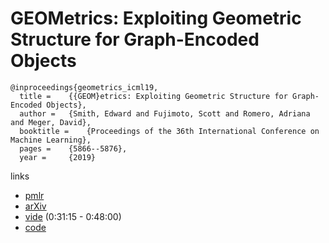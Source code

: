 # GEOMetrics: Exploiting Geometric Structure for Graph-Encoded Objects

```
@inproceedings{geometrics_icml19,
  title = 	 {{GEOM}etrics: Exploiting Geometric Structure for Graph-Encoded Objects},
  author = 	 {Smith, Edward and Fujimoto, Scott and Romero, Adriana and Meger, David},
  booktitle = 	 {Proceedings of the 36th International Conference on Machine Learning},
  pages = 	 {5866--5876},
  year = 	 {2019}
```

links
- [pmlr](http://proceedings.mlr.press/v97/smith19a.html)
- [arXiv](https://arxiv.org/abs/1901.11461)
- [vide](https://slideslive.com/38917633/applications-computer-vision?t=3609) (0:31:15 - 0:48:00)
- [code](https://github.com/EdwardSmith1884/GEOMetrics)
